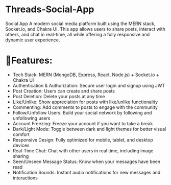 # Threads-Social-App
Social App A modern social media platform built using the MERN stack, Socket.io, and Chakra UI. This app allows users to share posts, interact with others, and chat in real-time, all while offering a fully responsive and dynamic user experience.

# 🌟Features:
- Tech Stack: MERN (MongoDB, Express, React, Node.js) + Socket.io + Chakra UI
- Authentication & Authorization: Secure user login and signup using JWT
- Post Creation: Users can create and share posts
- Post Deletion: Delete your posts at any time
- Like/Unlike: Show appreciation for posts with like/unlike functionality
- Commenting: Add comments to posts to engage with the community
- Follow/Unfollow Users: Build your social network by following and unfollowing users
- Account Freezing: Freeze your account if you want to take a break
- Dark/Light Mode: Toggle between dark and light themes for better visual comfort
- Responsive Design: Fully optimized for mobile, tablet, and desktop devices
- Real-Time Chat: Chat with other users in real time, including image sharing
- Seen/Unseen Message Status: Know when your messages have been read
- Notification Sounds: Instant audio notifications for new messages and interactions
